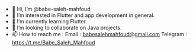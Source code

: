 - 👋 Hi, I’m @babe-saleh-mahfoud
- 👀 I’m interested in Flutter and app development in general.
- 🌱 I’m currently learning Flutter.
- 💞️ I’m looking to collaborate on Java projects.
- 📫 How to reach me :
Email : babesalehmahfoud@gmail.com
Telegram : https://t.me/Babe_Saleh_Mahfoud

<!---
babe-saleh-mahfoud/babe-saleh-mahfoud is a ✨ special ✨ repository because its `README.md` (this file) appears on your GitHub profile.
You can click the Preview link to take a look at your changes.
--->
